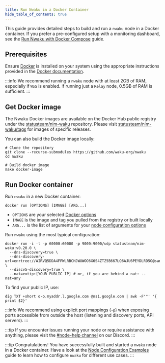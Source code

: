 ```yaml
---
title: Run Nwaku in a Docker Container
hide_table_of_contents: true
---
```


This guide provides detailed steps to build and run a `nwaku` node in a Docker container. If you prefer a pre-configured setup with a monitoring dashboard, see the [Run Nwaku with Docker Compose](/guides/nwaku/run-docker-compose) guide.

## Prerequisites

Ensure [Docker](https://www.docker.com/) is installed on your system using the appropriate instructions provided in the [Docker documentation](https://docs.docker.com/engine/install/).

:::info
We recommend running a `nwaku` node with at least 2GB of RAM, especially if `WSS` is enabled. If running just a `Relay` node, 0.5GB of RAM is sufficient.
:::

## Get Docker image

The Nwaku Docker images are available on the Docker Hub public registry under the [statusteam/nim-waku](https://hub.docker.com/r/statusteam/nim-waku) repository. Please visit [statusteam/nim-waku/tags](https://hub.docker.com/r/statusteam/nim-waku/tags) for images of specific releases.

You can also build the Docker image locally:

```shell
# Clone the repository
git clone --recurse-submodules https://github.com/waku-org/nwaku
cd nwaku

# Build docker image
make docker-image
```

## Run Docker container

Run `nwaku` in a new Docker container:

```shell
docker run [OPTIONS] [IMAGE] [ARG...]
```

- `OPTIONS` are your selected [Docker options](https://docs.docker.com/engine/reference/commandline/run/#options)
- `IMAGE` is the image and tag you pulled from the registry or built locally
- `ARG...` is the list of arguments for your [node configuration options](/guides/nwaku/config-options)

Run `nwaku` using the most typical configuration:

```shell
docker run -i -t -p 60000:60000 -p 9000:9000/udp statusteam/nim-waku:v0.20.0 \
  --dns-discovery=true \
  --dns-discovery-url=enrtree://AIRVQ5DDA4FFWLRBCHJWUWOO6X6S4ZTZ5B667LQ6AJU6PEYDLRD5O@sandbox.waku.nodes.status.im \
  --discv5-discovery=true \
  --nat=extip:[YOUR PUBLIC IP] # or, if you are behind a nat: --nat=any
```

To find your public IP, use:

```shell
dig TXT +short o-o.myaddr.l.google.com @ns1.google.com | awk -F'"' '{ print $2}'
```

:::info
We recommend using explicit port mappings (`-p`) when exposing ports accessible from outside the host (listening and discovery ports, API servers).
:::

:::tip
If you encounter issues running your node or require assistance with anything, please visit the [#node-help channel](https://discord.com/channels/1110799176264056863/1216748184592711691) on our Discord.
:::

:::tip Congratulations!
You have successfully built and started a `nwaku` node in a Docker container. Have a look at the [Node Configuration Examples](/guides/nwaku/configure-nwaku) guide to learn how to configure `nwaku` for different use cases.
:::
